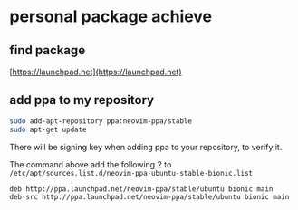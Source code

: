 # personal package achieve

## find package
[https://launchpad.net](https://launchpad.net)

## add ppa to my repository

```sh
sudo add-apt-repository ppa:neovim-ppa/stable
sudo apt-get update
```

There will be signing key when adding ppa to your repository, to verify it.

The command above add the following 2 to `/etc/apt/sources.list.d/neovim-ppa-ubuntu-stable-bionic.list`

```sh
deb http://ppa.launchpad.net/neovim-ppa/stable/ubuntu bionic main
deb-src http://ppa.launchpad.net/neovim-ppa/stable/ubuntu bionic main
```

